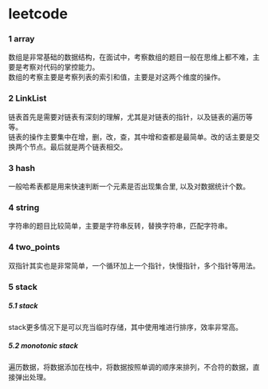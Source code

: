 # leetcode
### 1	array
数组是非常基础的数据结构，在面试中，考察数组的题目一般在思维上都不难，主要是考察对代码的掌控能力。<br>
数组的考察主要是考察列表的索引和值，主要是对这两个维度的操作。<br>

### 2	LinkList
链表首先是需要对链表有深刻的理解，尤其是对链表的指针，以及链表的遍历等等。<br>
链表的操作主要集中在增，删，改，查，其中增和查都是最简单。改的话主要是交换两个节点。最后就是两个链表相交。<br>

### 3	hash
一般哈希表都是用来快速判断一个元素是否出现集合里, 以及对数据统计个数。<br>

### 4	string
字符串的题目比较简单，主要是字符串反转，替换字符串，匹配字符串。<br>

### 4	two_points
双指针其实也是非常简单，一个循环加上一个指针，快慢指针，多个指针等用法。<br>

### 5	stack
##### 5.1	stack
stack更多情况下是可以充当临时存储，其中使用堆进行排序，效率非常高。<br>
##### 5.2	monotonic stack
遍历数据，将数据添加在栈中，将数据按照单调的顺序来排列，不合符的数据，直接弹出处理。<br>


